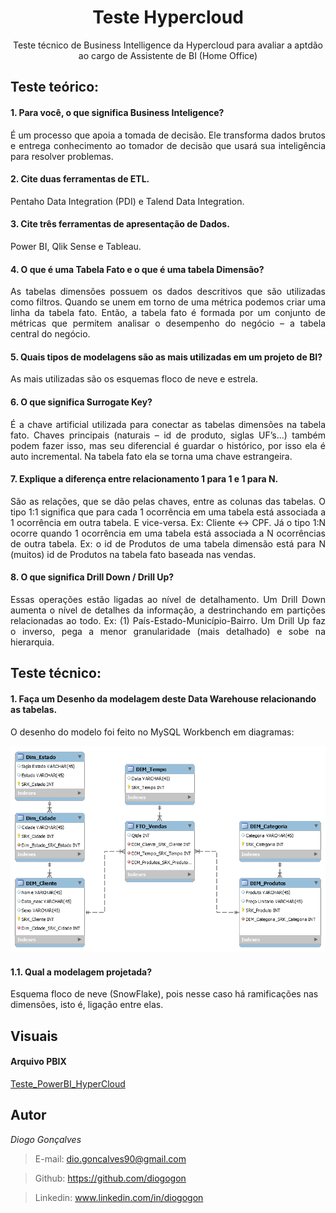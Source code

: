 <h1 align="center"> Teste Hypercloud </h1>
<p align="center"> Teste técnico de Business Intelligence da Hypercloud para avaliar a aptdão ao cargo de Assistente de BI (Home Office) </p>

## Teste teórico:
#### 1. Para você, o que significa Business Inteligence?
<p align="justify"> É um processo que apoia a tomada de decisão. Ele transforma dados brutos e entrega conhecimento ao tomador de decisão que usará sua inteligência para resolver problemas. </p>

#### 2. Cite duas ferramentas de ETL.
Pentaho Data Integration (PDI) e Talend Data Integration.

#### 3. Cite três ferramentas de apresentação de Dados.
Power BI, Qlik Sense e Tableau.

#### 4. O que é uma Tabela Fato e o que é uma tabela Dimensão?
<p align="justify"> As tabelas dimensões possuem os dados descritivos que são utilizadas como filtros. Quando se unem em torno de uma métrica podemos criar uma linha da tabela fato. Então, a tabela fato é formada por um conjunto de métricas que permitem analisar o desempenho do negócio – a tabela central do negócio. </p>

#### 5. Quais tipos de modelagens são as mais utilizadas em um projeto de BI?
As mais utilizadas são os esquemas floco de neve e estrela.

#### 6. O que significa Surrogate Key?
<p align="justify"> É a chave artificial utilizada para conectar as tabelas dimensões na tabela fato. Chaves principais (naturais – id de produto, siglas UF’s...) também podem fazer isso, mas seu diferencial é guardar o histórico, por isso ela é auto incremental. Na tabela fato ela se torna uma chave estrangeira. </p>

#### 7. Explique a diferença entre relacionamento 1 para 1 e 1 para N.
<p align="justify"> São as relações, que se dão pelas chaves, entre as colunas das tabelas. O tipo 1:1 significa que para cada 1 ocorrência em uma tabela está associada a 1 ocorrência em outra tabela. E vice-versa. Ex: Cliente <-> CPF. Já o tipo 1:N ocorre quando 1 ocorrência em uma tabela está associada a N ocorrências de outra tabela. Ex: o id de Produtos de uma tabela dimensão está para N (muitos) id de Produtos na tabela fato baseada nas vendas. </p>

#### 8. O que significa Drill Down / Drill Up?
<p align="justify"> Essas operações estão ligadas ao nível de detalhamento. Um Drill Down aumenta o nível de detalhes da informação, a destrinchando em partições relacionadas ao todo. Ex: (1) País-Estado-Município-Bairro. Um Drill Up faz o inverso, pega a menor granularidade (mais detalhado) e sobe na hierarquia. </p>

## Teste técnico:
#### 1. Faça um Desenho da modelagem deste Data Warehouse relacionando as tabelas.
O desenho do modelo foi feito no MySQL Workbench em diagramas:

<p align="center"> <img src="https://github.com/diogogon/Teste-Hypercloud/blob/master/Modelagem_Snowflake.png"> </p>

#### 1.1. Qual a modelagem projetada?
Esquema floco de neve (SnowFlake), pois nesse caso há ramificações nas dimensões, isto é, ligação entre elas.

## Visuais
#### Arquivo PBIX
[Teste_PowerBI_HyperCloud](https://github.com/diogogon/Teste-Hypercloud/blob/master/Teste_Hypercloud.pbix)

## Autor
*Diogo Gonçalves*
> E-mail: dio.goncalves90@gmail.com

> Github: https://github.com/diogogon

> Linkedin: www.linkedin.com/in/diogogon
